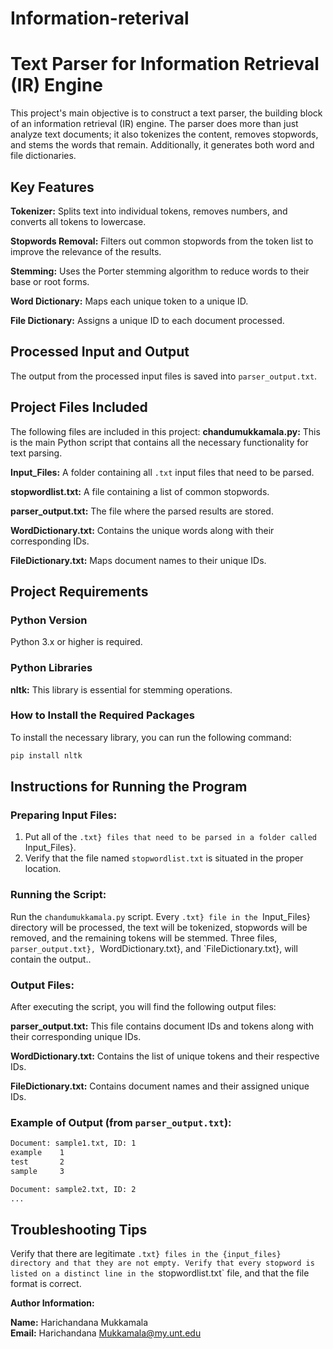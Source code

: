 # Information-reterival
# Text Parser for Information Retrieval (IR) Engine

This project's main objective is to construct a text parser, the building block of an information retrieval (IR) engine. The parser does more than just analyze text documents; it also tokenizes the content, removes stopwords, and stems the words that remain. Additionally, it generates both word and file dictionaries.

## Key Features

 **Tokenizer:** Splits text into individual tokens, removes numbers, and converts all tokens to lowercase.
  
 **Stopwords Removal:** Filters out common stopwords from the token list to improve the relevance of the results.
  
 **Stemming:** Uses the Porter stemming algorithm to reduce words to their base or root forms.
  
 **Word Dictionary:** Maps each unique token to a unique ID.
  
 **File Dictionary:** Assigns a unique ID to each document processed.

## Processed Input and Output

The output from the processed input files is saved into `parser_output.txt`.

## Project Files Included

The following files are included in this project:
**chandumukkamala.py:** This is the main Python script that contains all the necessary functionality for text parsing.
  
**Input_Files:** A folder containing all `.txt` input files that need to be parsed.

**stopwordlist.txt:** A file containing a list of common stopwords.
  
**parser_output.txt:** The file where the parsed results are stored.
  
**WordDictionary.txt:** Contains the unique words along with their corresponding IDs.
  
**FileDictionary.txt:** Maps document names to their unique IDs.

## Project Requirements

### Python Version

 Python 3.x or higher is required.

### Python Libraries

 **nltk:** This library is essential for stemming operations.

### How to Install the Required Packages

To install the necessary library, you can run the following command:

```bash
pip install nltk
```

## Instructions for Running the Program

### Preparing Input Files:

1. Put all of the `.txt} files that need to be parsed in a folder called `Input_Files}.
2. Verify that the file named `stopwordlist.txt` is situated in the proper location.


### Running the Script:

Run the `chandumukkamala.py` script. Every `.txt} file in the `Input_Files} directory will be processed, the text will be tokenized, stopwords will be removed, and the remaining tokens will be stemmed. Three files, `parser_output.txt}, `WordDictionary.txt}, and `FileDictionary.txt}, will contain the output..

### Output Files:

After executing the script, you will find the following output files:

 **parser_output.txt:** This file contains document IDs and tokens along with their corresponding unique IDs.
  
 **WordDictionary.txt:** Contains the list of unique tokens and their respective IDs.
  
 **FileDictionary.txt:** Contains document names and their assigned unique IDs.

### Example of Output (from `parser_output.txt`):

```txt
Document: sample1.txt, ID: 1
example    1
test       2
sample     3

Document: sample2.txt, ID: 2
...
```

## Troubleshooting Tips

Verify that there are legitimate `.txt} files in the {input_files} directory and that they are not empty.
Verify that every stopword is listed on a distinct line in the `stopwordlist.txt` file, and that the file format is correct.



**Author Information:**

**Name:** Harichandana Mukkamala  
**Email:** Harichandana Mukkamala@my.unt.edu

